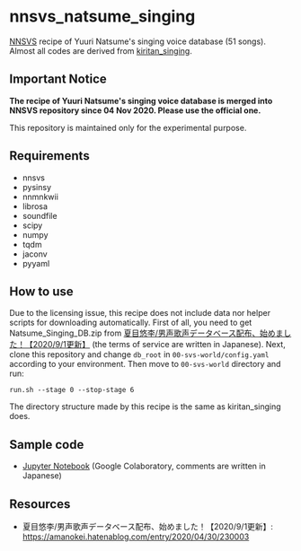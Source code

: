 # nnsvs_natsume_singing

[NNSVS](https://github.com/r9y9/nnsvs) recipe of Yuuri Natsume's singing voice database (51 songs).
Almost all codes are derived from [kiritan_singing](https://github.com/r9y9/kiritan_singing).

## Important Notice
**The recipe of Yuuri Natsume's singing voice database is merged into NNSVS repository since 04 Nov 2020.  Please use the official one.**

This repository is maintained only for the experimental purpose.

## Requirements
- nnsvs
- pysinsy
- nnmnkwii
- librosa
- soundfile
- scipy
- numpy
- tqdm
- jaconv
- pyyaml

## How to use
Due to the licensing issue, this recipe does not include data nor helper scripts for downloading automatically. First of all, you need to get Natsume_Singing_DB.zip from [夏目悠李/男声歌声データベース配布、始めました！【2020/9/1更新】](https://amanokei.hatenablog.com/entry/2020/04/30/230003) (the terms of service are written in Japanese). Next, clone this repository and change `db_root` in `00-svs-world/config.yaml` according to your environment. Then move to `00-svs-world` directory and run:

    run.sh --stage 0 --stop-stage 6

The directory structure made by this recipe is the same as kiritan_singing does.

## Sample code
- [Jupyter Notebook](https://gist.github.com/taroushirani/feb702386388188c7821f1a705a8f6b6) (Google Colaboratory, comments are written in Japanese)

## Resources
- 夏目悠李/男声歌声データベース配布、始めました！【2020/9/1更新】: https://amanokei.hatenablog.com/entry/2020/04/30/230003
